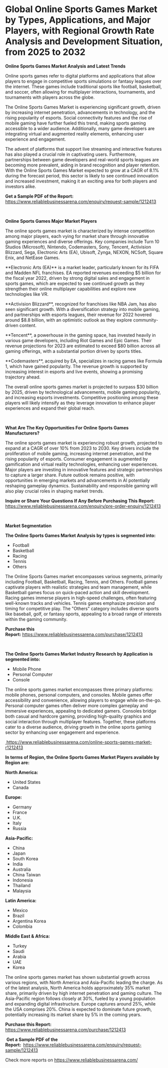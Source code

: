 <p><h1>Global Online Sports Games Market by Types, Applications, and Major Players, with Regional Growth Rate Analysis and Development Situation, from 2025 to 2032</h1></p><p><strong>Online Sports Games Market Analysis and Latest Trends</strong></p>
<p><p>Online sports games refer to digital platforms and applications that allow players to engage in competitive sports simulations or fantasy leagues over the internet. These games include traditional sports like football, basketball, and soccer, often allowing for multiplayer interactions, tournaments, and tournaments with players across the globe. </p><p>The Online Sports Games Market is experiencing significant growth, driven by increasing internet penetration, advancements in technology, and the rising popularity of esports. Social connectivity features and the rise of mobile gaming have further fueled this trend, making sports gaming accessible to a wider audience. Additionally, many game developers are integrating virtual and augmented reality elements, enhancing user experience and engagement.</p><p>The advent of platforms that support live streaming and interactive features has also played a crucial role in captivating users. Furthermore, partnerships between game developers and real-world sports leagues are becoming more prevalent, aiding in brand recognition and player retention. With the Online Sports Games Market expected to grow at a CAGR of 8.1% during the forecast period, this sector is likely to see continued innovation and increased investment, making it an exciting area for both players and investors alike.</p></p>
<p><strong>Get a Sample PDF of the Report:&nbsp;</strong> <a href="https://www.reliablebusinessarena.com/enquiry/request-sample/1212413?utm_campaign=2182&utm_medium=2&utm_source=Github&utm_content=ia&utm_term=24032025&utm_id=online-sports-games">https://www.reliablebusinessarena.com/enquiry/request-sample/1212413</a></p>
<p>&nbsp;</p>
<p><strong>Online Sports Games Major Market Players</strong></p>
<p><p>The online sports games market is characterized by intense competition among major players, each vying for market share through innovative gaming experiences and diverse offerings. Key companies include Turn 10 Studios (Microsoft), Nintendo, Codemasters, Sony, Tencent, Activision Blizzard, Sega, Electronic Arts (EA), Ubisoft, Zynga, NEXON, NCSoft, Square Enix, and NetEase Games.</p><p>**Electronic Arts (EA)** is a market leader, particularly known for its FIFA and Madden NFL franchises. EA reported revenues exceeding $5 billion for the fiscal year 2022, driven by strong digital sales and engagement in sports games, which are expected to see continued growth as they strengthen their online multiplayer capabilities and explore new technologies like VR.</p><p>**Activision Blizzard**, recognized for franchises like NBA Jam, has also seen significant growth. With a diversification strategy into mobile gaming, and partnerships with esports leagues, their revenue for 2022 hovered around $8.8 billion, with an optimistic outlook as they explore community-driven content.</p><p>**Tencent**, a powerhouse in the gaming space, has invested heavily in various game developers, including Riot Games and Epic Games. Their revenue projections for 2023 are estimated to exceed $80 billion across all gaming offerings, with a substantial portion driven by sports titles.</p><p>**Codemasters**, acquired by EA, specializes in racing games like Formula 1, which have gained popularity. The revenue growth is supported by increasing interest in esports and live events, showing a promising trajectory ahead.</p><p>The overall online sports games market is projected to surpass $30 billion by 2025, driven by technological advancements, mobile gaming popularity, and increasing esports investments. Competitive positioning among these players will likely intensify as they leverage innovation to enhance player experiences and expand their global reach.</p></p>
<p>&nbsp;</p>
<p><strong>What Are The Key Opportunities For Online Sports Games Manufacturers?</strong></p>
<p><p>The online sports games market is experiencing robust growth, projected to expand at a CAGR of over 10% from 2023 to 2030. Key drivers include the proliferation of mobile gaming, increasing internet penetration, and the rising popularity of esports. Consumer engagement is augmented by gamification and virtual reality technologies, enhancing user experiences. Major players are investing in innovative features and strategic partnerships to capture a larger share. Future outlook remains positive, with opportunities in emerging markets and advancements in AI potentially reshaping gameplay dynamics. Sustainability and responsible gaming will also play crucial roles in shaping market trends.</p></p>
<p><strong>Inquire or Share Your Questions If Any Before Purchasing This Report:</strong> <a href="https://www.reliablebusinessarena.com/enquiry/pre-order-enquiry/1212413?utm_campaign=2182&utm_medium=2&utm_source=Github&utm_content=ia&utm_term=24032025&utm_id=online-sports-games">https://www.reliablebusinessarena.com/enquiry/pre-order-enquiry/1212413</a></p>
<p>&nbsp;</p>
<p><strong>Market Segmentation</strong></p>
<p><strong>The Online Sports Games Market Analysis by types is segmented into:</strong></p>
<p><ul><li>Football</li><li>Basketball</li><li>Racing</li><li>Tennis</li><li>Others</li></ul></p>
<p><p>The Online Sports Games market encompasses various segments, primarily including Football, Basketball, Racing, Tennis, and Others. Football games captivate players with realistic strategies and team management, while Basketball games focus on quick-paced action and skill development. Racing games immerse players in high-speed challenges, often featuring well-known tracks and vehicles. Tennis games emphasize precision and timing for competitive play. The "Others" category includes diverse sports like baseball, golf, or fantasy sports, appealing to a broad range of interests within the gaming community.</p></p>
<p><strong>Purchase this Report:&nbsp;</strong><a href="https://www.reliablebusinessarena.com/purchase/1212413?utm_campaign=2182&utm_medium=2&utm_source=Github&utm_content=ia&utm_term=24032025&utm_id=online-sports-games">https://www.reliablebusinessarena.com/purchase/1212413</a></p>
<p>&nbsp;</p>
<p><strong>The Online Sports Games Market Industry Research by Application is segmented into:</strong></p>
<p><ul><li>Mobile Phone</li><li>Personal Computer</li><li>Console</li></ul></p>
<p><p>The online sports games market encompasses three primary platforms: mobile phones, personal computers, and consoles. Mobile games offer accessibility and convenience, allowing players to engage while on-the-go. Personal computer games often deliver more complex gameplay and immersive experiences, appealing to dedicated gamers. Consoles bridge both casual and hardcore gaming, providing high-quality graphics and social interaction through multiplayer features. Together, these platforms cater to a diverse audience, driving growth in the online sports gaming sector by enhancing user engagement and experience.</p></p>
<p><a href="https://www.reliablebusinessarena.com/online-sports-games-market-r1212413?utm_campaign=2182&utm_medium=2&utm_source=Github&utm_content=ia&utm_term=24032025&utm_id=online-sports-games">&nbsp;https://www.reliablebusinessarena.com/online-sports-games-market-r1212413</a></p>
<p><strong>In terms of Region, the Online Sports Games Market Players available by Region are:</strong></p>
<p>
    <p> <strong> North America: </strong>
        <ul>
            <li>United States</li>
            <li>Canada</li>
        </ul>
        </p> 
    <p> <strong> Europe: </strong>
        <ul>
            <li>Germany</li>
            <li>France</li>
            <li>U.K.</li>
            <li>Italy</li>
            <li>Russia</li>
        </ul>
        </p> 
    <p> <strong> Asia-Pacific: </strong>
        <ul>
            <li>China</li>
            <li>Japan</li>
            <li>South Korea</li>
            <li>India</li>
            <li>Australia</li>
            <li>China Taiwan</li>
            <li>Indonesia</li>
            <li>Thailand</li>
            <li>Malaysia</li>
        </ul>
        </p> 
    <p> <strong> Latin America: </strong>
        <ul>
            <li>Mexico</li>
            <li>Brazil</li>
            <li>Argentina Korea</li>
            <li>Colombia</li>
        </ul>
        </p> 
    <p> <strong> Middle East & Africa: </strong>
        <ul>
            <li>Turkey</li>
            <li>Saudi</li>
            <li>Arabia</li>
            <li>UAE</li>
            <li>Korea</li>
        </ul>
    </p>
    </p>
<p><p>The online sports games market has shown substantial growth across various regions, with North America and Asia-Pacific leading the charge. As of the latest analysis, North America holds approximately 35% market share, primarily driven by high internet penetration and gaming culture. The Asia-Pacific region follows closely at 30%, fueled by a young population and expanding digital infrastructure. Europe captures around 25%, while the USA comprises 20%. China is expected to dominate future growth, potentially increasing its market share by 5% in the coming years.</p></p>
<p><strong>Purchase this Report: </strong><a href="https://www.reliablebusinessarena.com/purchase/1212413?utm_campaign=2182&utm_medium=2&utm_source=Github&utm_content=ia&utm_term=24032025&utm_id=online-sports-games">https://www.reliablebusinessarena.com/purchase/1212413</a></p>
<p>&nbsp;<strong>Get a Sample PDF of the Report:&nbsp;&nbsp;</strong><a href="https://www.reliablebusinessarena.com/enquiry/request-sample/1212413?utm_campaign=2182&utm_medium=2&utm_source=Github&utm_content=ia&utm_term=24032025&utm_id=online-sports-games">https://www.reliablebusinessarena.com/enquiry/request-sample/1212413</a></p>
<p><strong></strong></p>
<p>Check more reports on <a href="https://www.reliablebusinessarena.com/?utm_campaign=2182&utm_medium=2&utm_source=Github&utm_content=ia&utm_term=24032025&utm_id=online-sports-games">https://www.reliablebusinessarena.com/</a></p>